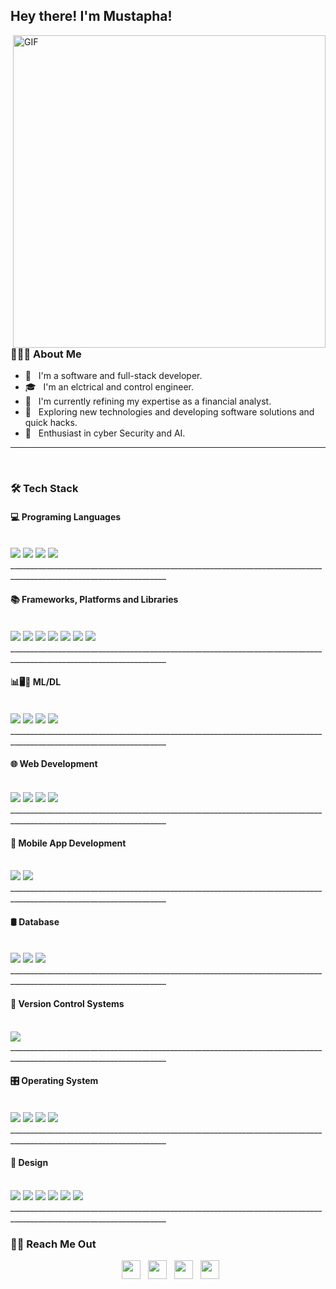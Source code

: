 
<h2> Hey there! I'm Mustapha!</h2>
<img align="right" alt="GIF" src="https://github.com/BenamaraMustapha/Developing-an-IoT-system-for-data-acquisition-utilizing-REDIS-and-the-GO-language/assets/119163433/50739033-2c37-473a-b882-75ed0f3decc7" width="500"/>


<br>
<h3> 👨🏻‍💻 About Me </h3>

- 💼 &nbsp; I'm a software and full-stack developer.
- 🎓 &nbsp; I'm an elctrical and control engineer.
- 🔭 &nbsp; I'm currently refining my expertise as a financial analyst.
- 🤔 &nbsp; Exploring new technologies and developing software solutions and quick hacks.
- 🌱 &nbsp; Enthusiast in cyber Security and AI.

________________________________________________________________________________________________________________________________________________________________________________________________
<br>
<h3>🛠 Tech Stack</h3>

<h4>💻 Programing Languages </h4>
<br>

<div display="flex">
  <img src="https://img.shields.io/badge/python-3670A0?style=for-the-badge&logo=python&logoColor=ffdd54">
  <img src="https://img.shields.io/badge/c%20-%2300599C.svg?&style=for-the-badge&logo=c&logoColor=white">
  <img src="https://img.shields.io/badge/C++-00599C?style=for-the-badge&logo=C%2B%2B&logoColor=white">
  <img src="https://img.shields.io/badge/go-%2300ADD8.svg?style=for-the-badge&logo=go&logoColor=white">
  
</div>
_____________________________________________________________________________________________________________________
<br/>

<h4>📚 Frameworks, Platforms and Libraries</h4> 
<br>

<div display="flex">
  <img src="https://img.shields.io/badge/django-%23092E20.svg?style=for-the-badge&logo=django&logoColor=white">
  <img src="https://img.shields.io/badge/laravel-%23FF2D20.svg?style=for-the-badge&logo=laravel&logoColor=white">
  <img src="https://img.shields.io/badge/.NET-5C2D91?style=for-the-badge&logo=.net&logoColor=white">
  <img src="https://img.shields.io/badge/ros-%230A0FF9.svg?style=for-the-badge&logo=ros&logoColor=white">
  <img src="https://img.shields.io/badge/Next-black?style=for-the-badge&logo=next.js&logoColor=white">
  <img src="https://img.shields.io/badge/tailwindcss-%2338B2AC.svg?style=for-the-badge&logo=tailwind-css&logoColor=white">
  <img src="https://img.shields.io/badge/bootstrap-%238511FA.svg?style=for-the-badge&logo=bootstrap&logoColor=white">

</div>
_____________________________________________________________________________________________________________________
<br/>
<h4>📊🖥️🧠 ML/DL</h4>
<br>

<div display="flex">
  <img src="https://img.shields.io/badge/Matplotlib-%23ffffff.svg?style=for-the-badge&logo=Matplotlib&logoColor=black">
  <img src="https://img.shields.io/badge/numpy-%23013243.svg?style=for-the-badge&logo=numpy&logoColor=white">
  <img src="https://img.shields.io/badge/pandas-%23150458.svg?style=for-the-badge&logo=pandas&logoColor=white">
  <img src="https://img.shields.io/badge/r-%23013243.svg?style=for-the-badge&logo=r&logoColor=white">
  </div>
_____________________________________________________________________________________________________________________
<br/>

<h4>🌐 Web Development</h4>
<br>

<div display="flex">
  <img src="https://img.shields.io/badge/html5%20-%23E34F26.svg?&style=for-the-badge&logo=html5&logoColor=white">
  <img src="https://img.shields.io/badge/css3%20-%231572B6.svg?&style=for-the-badge&logo=css3&logoColor=white">
  <img src="https://img.shields.io/badge/javascript-%23323330.svg?style=for-the-badge&logo=javascript&logoColor=%23F7DF1E">
  <img src="https://img.shields.io/badge/php-%23777BB4.svg?style=for-the-badge&logo=php&logoColor=white">
</div>
_____________________________________________________________________________________________________________________
<br>

<h4>📱 Mobile App Development</h4>
<br>

<div display="flex">
<img src="https://img.shields.io/badge/react_native-%2320232a.svg?style=for-the-badge&logo=react&logoColor=%2361DAFB">
<img src="https://img.shields.io/badge/Flutter-%2302569B.svg?style=for-the-badge&logo=Flutter&logoColor=white">
</div>
_____________________________________________________________________________________________________________________
<br>

<h4>🛢️ Database</h4>
<br>

<div display="flex">
<img src="https://shields.io/badge/MySQL-lightgrey?logo=mysql&style=for-the-badge&logoColor=white&labelColor=blue" />
<img src="https://img.shields.io/badge/MangoDB-003545?style=for-the-badge&logo=MangoDB&logoColor=white">
<img src="https://img.shields.io/badge/redis-%23DD0031.svg?style=for-the-badge&logo=redis&logoColor=white">
</div>
_____________________________________________________________________________________________________________________
<br>

<h4>🔄 Version Control Systems </h4>
<br>

<div display="flex">
<img src="https://img.shields.io/badge/git%20-%23F05033.svg?&style=for-the-badge&logo=git&logoColor=white"/>
</div>
_____________________________________________________________________________________________________________________
<br>

<h4>🎛️ Operating System</h4>
<br>

<div display="flex">
<img src="https://img.shields.io/badge/Ubuntu-E95420?style=for-the-badge&logo=ubuntu&logoColor=white" />
<img src="https://img.shields.io/badge/Windows-0078D6?style=for-the-badge&logo=windows&logoColor=white" />
<img src="https://img.shields.io/badge/iOS-000000?style=for-the-badge&logo=ios&logoColor=white" />
<img src="https://img.shields.io/badge/Android-3DDC84?style=for-the-badge&logo=android&logoColor=white" />

</div>
_____________________________________________________________________________________________________________________
<br>

<h4>🎨 Design </h4>
<br>

<div display="flex">
<img src="https://img.shields.io/badge/Adobe%20Dreamweaver-FF61F6.svg?style=for-the-badge&logo=Adobe%20Dreamweaver&logoColor=white">
<img src="https://img.shields.io/badge/adobe%20photoshop-%2331A8FF.svg?style=for-the-badge&logo=adobe%20photoshop&logoColor=white">
<img src="https://img.shields.io/badge/adobe%20illustrator-%23FF9A00.svg?style=for-the-badge&logo=adobe%20illustrator&logoColor=white">
<img src="https://img.shields.io/badge/Canva-%2300C4CC.svg?style=for-the-badge&logo=Canva&logoColor=white">
<img src="https://img.shields.io/badge/figma-%23F24E1E.svg?style=for-the-badge&logo=figma&logoColor=white">
<img src="https://img.shields.io/badge/blender-%23F5792A.svg?style=for-the-badge&logo=blender&logoColor=white">

</div>
_____________________________________________________________________________________________________________________
<br>
<h3> 🤝🏻 Reach Me Out </h3>

<p align="center">
&nbsp; <a href="https://www.linkedin.com/in/mustapha-benamara-/" target="_blank" rel="noopener noreferrer"><img src="https://github.com/BenamaraMustapha/Developing-an-IoT-system-for-data-acquisition-utilizing-REDIS-and-the-GO-language/assets/119163433/a81ed047-c35a-4ecb-ab35-8da3271274be" width="30" /></a>
&nbsp; <a href="https://twitter.com/M__Benamara" target="_blank" rel="noopener noreferrer"><img src="https://github.com/BenamaraMustapha/Developing-an-IoT-system-for-data-acquisition-utilizing-REDIS-and-the-GO-language/assets/119163433/04336a6d-ff86-4a81-ae05-6ad22dcef9fa" width="30" /></a>  
&nbsp; <a href="https://www.instagram.com/mustapha__benamara/" target="_blank" rel="noopener noreferrer"><img src="https://github.com/BenamaraMustapha/Developing-an-IoT-system-for-data-acquisition-utilizing-REDIS-and-the-GO-language/assets/119163433/084ea2f0-b9d0-4c3e-aade-ebd9ca69fc4a" width="30" /></a>  
&nbsp; <a href="mailto:benamara.mustapha@outlook.com" target="_blank" rel="noopener noreferrer"><img src="https://github.com/BenamaraMustapha/Developing-an-IoT-system-for-data-acquisition-utilizing-REDIS-and-the-GO-language/assets/119163433/e328f1f9-a4b2-4d84-8b86-381531dd7dc7)"  width="30" /></a>
</p>
<br>
